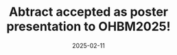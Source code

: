 ---
# title: "AI Transforms Music Industry: <strong>First AI-Composed Symphony Debuts</strong> in New York"
title: >-
     Abtract accepted as poster presentation to <strong>OHBM2025</strong>! 
date: 2025-02-11
---